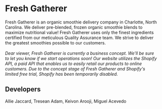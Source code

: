 # Fresh Gatherer

Fresh Gatherer is an organic smoothie delivery company in Charlotte, North Carolina. We deliver pre-blended, frozen organic smoothie blends to maximize nutritional value! Fresh Gatherer uses only the finest ingredients certified from our meticulous Quality Assurance team. We strive to deliver the greatest smoothies possible to our customers.
<br><br>
*Dear viewer, Fresh Gatherer is currently a business concept. We'll be sure to let you know if we start operations soon! Our website utilizes the Shopify API, a paid API that enables us to easily retail our products to online customers. Due to the concept stage of Fresh Gatherer and Shopify's limited free trial, Shopify has been temporarily disabled.*

## Developers
Allie Jaccard, Tresean Adam, Keivon Arooji, Miguel Acevedo
